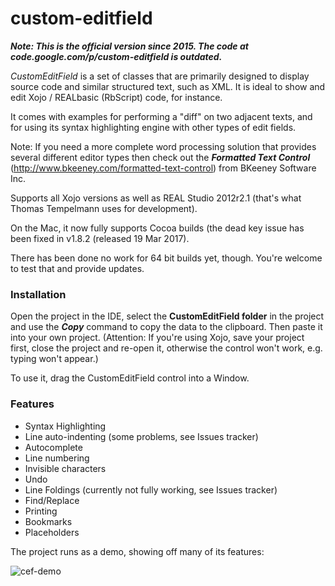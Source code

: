 # custom-editfield

***Note: This is the official version since 2015. The code at code.google.com/p/custom-editfield is outdated.***

*CustomEditField* is a set of classes that are primarily designed to display source code and similar structured text, such as XML. It is ideal to show and edit Xojo / REALbasic (RbScript) code, for instance.

It comes with examples for performing a "diff" on two adjacent texts, and for using its syntax highlighting engine with other types of edit fields.

Note: If you need a more complete word processing solution that provides several different editor types then check out the ***Formatted Text Control*** (http://www.bkeeney.com/formatted-text-control) from BKeeney Software Inc.

Supports all Xojo versions as well as REAL Studio 2012r2.1 (that's what Thomas Tempelmann uses for development).

On the Mac, it now fully supports Cocoa builds (the dead key issue has been fixed in v1.8.2 (released 19 Mar 2017).

There has been done no work for 64 bit builds yet, though. You're welcome to test that and provide updates.


### Installation

Open the project in the IDE, select the **CustomEditField folder** in the project and use the ***Copy*** command to copy the data to the clipboard. Then paste it into your own project. (Attention: If you're using Xojo, save your project first, close the project and re-open it, otherwise the control won't work, e.g. typing won't appear.)

To use it, drag the CustomEditField control into a Window.

### Features

 * Syntax Highlighting
 * Line auto-indenting (some problems, see Issues tracker)
 * Autocomplete
 * Line numbering
 * Invisible characters
 * Undo
 * Line Foldings (currently not fully working, see Issues tracker)
 * Find/Replace
 * Printing
 * Bookmarks
 * Placeholders

The project runs as a demo, showing off many of its features:

![cef-demo](https://cloud.githubusercontent.com/assets/461920/7630988/929d2024-fa3c-11e4-82bb-c78ba6242609.png)
